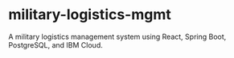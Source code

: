 # military-logistics-mgmt
A military logistics management system using React, Spring Boot, PostgreSQL, and IBM Cloud.
